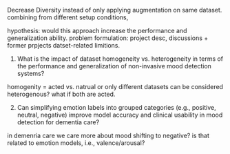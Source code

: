 Decrease Diversity instead of only applying augmentation on same dataset. combining from different setup conditions,

hypothesis: would this approach increase the performance and generalization ability.
problem formulation: project desc, discussions + former prpjects datset-related limitions. 


1. What is the impact of dataset homogeneity vs. heterogeneity in terms of the performance and generalization of non-invasive mood detection systems?  

homogenity = acted vs. natrual or only different datasets can be considered heterogenous? what if both are acted.

2.  Can simplifying emotion labels into grouped categories (e.g., positive, neutral, negative) improve model accuracy and clinical usability in mood detection for dementia care?


in demenria care we care more about mood shifting to negative? is that related to emotion models, i.e., valence/arousal?